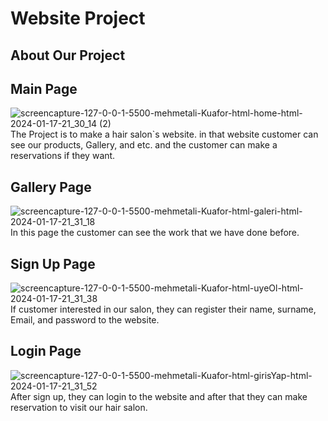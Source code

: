 # Website Project 
## About Our Project
## Main Page
![screencapture-127-0-0-1-5500-mehmetali-Kuafor-html-home-html-2024-01-17-21_30_14 (2)](https://github.com/gulddogann/Kuafor-Randevu-Sistemi-/assets/80628052/3812b249-bda3-45ca-9fc3-e652c3a7b0e4)
The Project is to make a hair salon`s website. in that website customer can see our products, Gallery, and etc. and the customer can make a reservations if they want.
## Gallery Page
![screencapture-127-0-0-1-5500-mehmetali-Kuafor-html-galeri-html-2024-01-17-21_31_18](https://github.com/gulddogann/Kuafor-Randevu-Sistemi-/assets/80628052/ce086b44-a072-45a0-9553-2c378262780d)
In this page the customer can see the work that we have done before.
## Sign Up Page
![screencapture-127-0-0-1-5500-mehmetali-Kuafor-html-uyeOl-html-2024-01-17-21_31_38](https://github.com/gulddogann/Kuafor-Randevu-Sistemi-/assets/80628052/9a987272-24b0-412b-94ea-d52acd733889)
If customer interested in our salon, they can register their name, surname, Email, and password to the website.
## Login Page
![screencapture-127-0-0-1-5500-mehmetali-Kuafor-html-girisYap-html-2024-01-17-21_31_52](https://github.com/gulddogann/Kuafor-Randevu-Sistemi-/assets/80628052/b495becb-5210-4cab-a269-5079ff957a03)
After sign up, they can login to the website and after that they can make reservation to visit our hair salon.
